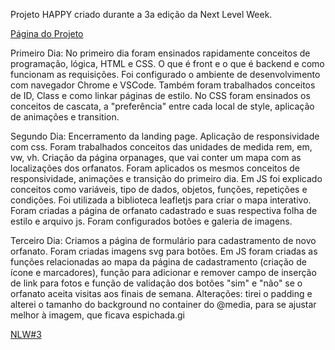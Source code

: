 Projeto HAPPY criado durante a 3a edição da Next Level Week.

<a href="https://staelsabrina.github.io/next_level_week/index.html">Página do Projeto</a><br>

Primeiro Dia:
No primeiro dia foram ensinados rapidamente conceitos de programação, lógica, HTML e CSS. O que é front e o que é backend e como funcionam as requisições. Foi configurado o ambiente de desenvolvimento com navegador Chrome e VSCode.
Também foram trabalhados conceitos de ID, Class e como linkar páginas de estilo. No CSS foram ensinados os conceitos de cascata, a "preferência" entre cada local de style, aplicação de animações e transition.


Segundo Dia:
Encerramento da landing page. Aplicação de responsividade com css. Foram trabalhados conceitos das unidades de medida rem, em, vw, vh. Criação da página orpanages, que vai conter um mapa com as localizações dos orfanatos. Foram aplicados os mesmos conceitos de responsividade, animações e transição do primeiro dia.
Em JS foi explicado conceitos como variáveis, tipo de dados, objetos, funções, repetições e condições. Foi utilizada a biblioteca leafletjs para criar o mapa interativo. Foram criadas a página de orfanato cadastrado e suas respectiva folha de estilo e arquivo js. Foram configurados botões e galeria de imagens.

Terceiro Dia:
Criamos a página de formulário para cadastramento de novo orfanato. Foram criadas imagens svg para botões. Em JS foram criadas as funções relacionadas ao mapa da página de cadastramento (criação de ícone e marcadores), função para adicionar e remover campo de inserção de link para fotos e função de validação dos botões "sim" e "não" se o orfanato aceita visitas aos finais de semana.
Alterações: tirei o padding e alterei o tamanho do background no container do @media, para se ajustar melhor à imagem, que ficava espichada.gi 

<a href="https://nextlevelweek.com/">NLW#3</a>


